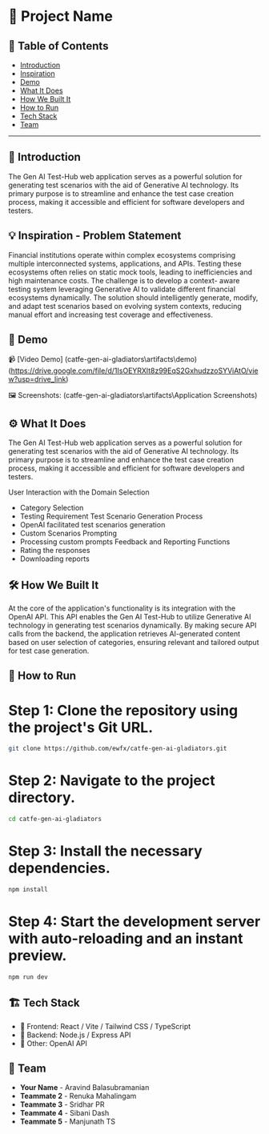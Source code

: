 # 🚀 Project Name

## 📌 Table of Contents
- [Introduction](#introduction)
- [Inspiration](#inspiration)
- [Demo](#demo)
- [What It Does](#what-it-does)
- [How We Built It](#how-we-built-it)
- [How to Run](#how-to-run)
- [Tech Stack](#tech-stack)
- [Team](#team)

---

## 🎯 Introduction
The Gen AI Test-Hub web application serves as a powerful solution for generating test scenarios with the aid of Generative AI technology. Its primary purpose is to streamline and enhance the test case creation process, making it accessible and efficient for software developers and testers.

## 💡 Inspiration - Problem Statement
Financial institutions operate within complex ecosystems comprising multiple interconnected systems, applications, and APIs. Testing these ecosystems often relies on static mock tools, leading to inefficiencies and high maintenance costs. The challenge is to develop a context- aware testing system leveraging Generative Al to validate different financial ecosystems dynamically. The solution should intelligently generate, modify, and adapt test scenarios based on evolving system contexts, reducing manual effort and increasing test coverage and effectiveness.

## 🎥 Demo
📹 [Video Demo]
(catfe-gen-ai-gladiators\artifacts\demo)
(https://drive.google.com/file/d/1IsOEYRXlt8z99EqS2GxhudzzoSYViAtO/view?usp=drive_link)

🖼️ Screenshots: 
(catfe-gen-ai-gladiators\artifacts\Application Screenshots)

## ⚙️ What It Does
The Gen AI Test-Hub web application serves as a powerful solution for generating test scenarios with the aid of Generative AI technology. Its primary purpose is to streamline and enhance the test case creation process, making it accessible and efficient for software developers and testers.

User Interaction with the Domain Selection
- Category Selection
- Testing Requirement
Test Scenario Generation Process
- OpenAI facilitated test scenarios generation
- Custom Scenarios Prompting
- Processing custom prompts
Feedback and Reporting Functions
- Rating the responses
- Downloading reports

## 🛠️ How We Built It
At the core of the application's functionality is its integration with the OpenAI API. This API enables the Gen AI Test-Hub to utilize Generative AI technology in generating test scenarios dynamically. By making secure API calls from the backend, the application retrieves AI-generated content based on user selection of categories, ensuring relevant and tailored output for test case generation.

## 🏃 How to Run
# Step 1: Clone the repository using the project's Git URL.
   ```sh
   git clone https://github.com/ewfx/catfe-gen-ai-gladiators.git
   ```
# Step 2: Navigate to the project directory.
   ```sh
   cd catfe-gen-ai-gladiators
   ```
# Step 3: Install the necessary dependencies.
   ```sh
   npm install
   ```
# Step 4: Start the development server with auto-reloading and an instant preview.
   ```sh
   npm run dev
   ```

## 🏗️ Tech Stack
- 🔹 Frontend: React / Vite / Tailwind CSS / TypeScript
- 🔹 Backend: Node.js / Express API
- 🔹 Other: OpenAI API

## 👥 Team
- **Your Name** - Aravind Balasubramanian
- **Teammate 2** - Renuka Mahalingam
- **Teammate 3** - Sridhar PR
- **Teammate 4** - Sibani Dash
- **Teammate 5** - Manjunath TS